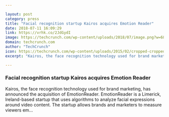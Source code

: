 ```yaml
---

layout: post
category: press
title: "Facial recognition startup Kairos acquires Emotion Reader"
date: 2018-07-11 16:09:29
link: https://vrhk.co/2JdGydI
image: https://techcrunch.com/wp-content/uploads/2018/07/image.png?w=685
domain: techcrunch.com
author: "TechCrunch"
icon: https://techcrunch.com/wp-content/uploads/2015/02/cropped-cropped-favicon-gradient.png?w=180
excerpt: "Kairos, the face recognition technology used for brand marketing, has announced the acquisition of EmotionReader. EmotionReader is a Limerick, Ireland-based startup that uses algorithms to analyze facial expressions around video content. The startup allows brands and marketers to measure viewers em…"

---
```


### Facial recognition startup Kairos acquires Emotion Reader

Kairos, the face recognition technology used for brand marketing, has announced the acquisition of EmotionReader. EmotionReader is a Limerick, Ireland-based startup that uses algorithms to analyze facial expressions around video content. The startup allows brands and marketers to measure viewers em…